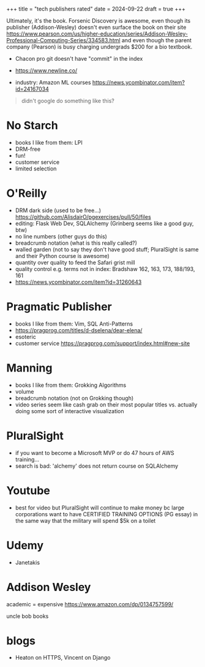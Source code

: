 +++
title = "tech publishers rated"
date = 2024-09-22
draft = true
+++

Ultimately, it's the book. Forsenic Discovery is awesome, even though its publisher (Addison-Wesley) doesn't even surface the book on their site https://www.pearson.com/us/higher-education/series/Addison-Wesley-Professional-Computing-Series/334583.html and even though the parent company (Pearson) is busy charging undergrads $200 for a bio textbook.

* Chacon pro git doesn't have "commit" in the index

* https://www.newline.co/
* industry: Amazon ML courses https://news.ycombinator.com/item?id=24167034
> didn't google do something like this?

# No Starch

* books I like from them: LPI
* DRM-free
* fun!
* customer service
* limited selection

# O'Reilly

* DRM dark side (used to be free...) https://github.com/AlisdairO/pgexercises/pull/50/files
* editing: Flask Web Dev, SQLAlchemy (Grinberg seems like a good guy, btw)
* no line numbers (other guys do this)
* breadcrumb notation (what is this really called?)
* walled garden (not to say they don't have good stuff; PluralSight is same and their Python course is awesome)
* quantity over quality to feed the Safari grist mill
* quality control e.g. terms not in index: Bradshaw 162, 163, 173, 188/193, 161
* https://news.ycombinator.com/item?id=31260643

# Pragmatic Publisher

* books I like from them: Vim, SQL Anti-Patterns
* https://pragprog.com/titles/d-dselena/dear-elena/
* esoteric
* customer service
https://pragprog.com/support/index.html#new-site

# Manning

* books I like from them: Grokking Algorithms
* volume
* breadcrumb notation (not on Grokking though)
* video series seem like cash grab on their most popular titles vs. actually doing some sort of interactive visualization

# PluralSight

* if you want to become a Microsoft MVP or do 47 hours of AWS training...
* search is bad: 'alchemy' does not return course on SQLAlchemy

# Youtube

* best for video but PluralSight will continue to make money bc large corporations want to have CERTIFIED TRAINING OPTIONS (PG essay) in the same way that the military will spend $5k on a toilet

# Udemy

* Janetakis

# Addison Wesley

academic = expensive https://www.amazon.com/dp/0134757599/

uncle bob books

# blogs

* Heaton on HTTPS, Vincent on Django
